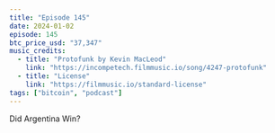 ```yaml
---
title: "Episode 145"
date: 2024-01-02
episode: 145
btc_price_usd: "37,347"
music_credits:
  - title: "Protofunk by Kevin MacLeod"
    link: "https://incompetech.filmmusic.io/song/4247-protofunk"
  - title: "License"
    link: "https://filmmusic.io/standard-license"
tags: ["bitcoin", "podcast"]
---
```


Did Argentina Win?